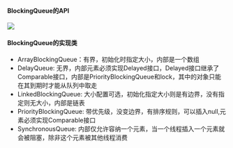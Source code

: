 #### BlockingQueue的API
![](BlockingQueue的API.png)

#### BlockingQueue的实现类

- ArrayBlockingQueue：有界，初始化时指定大小，内部是一个数组
- DelayQueue: 无界，内部元素必须实现Delayed接口，Delayed接口继承了Comparable接口，内部是PriorityBlockingQueue和lock，其中的对象只能在其到期时才能从队列中取走
- LinkedBlockingQueue: 大小配置可选，初始化指定大小则是有边界，没有指定则无大小，内部是链表
- PriorityBlockingQueue: 带优先级，没变边界，有排序规则，可以插入null,元素必须实现Comparable接口
- SynchronousQueue: 内部仅允许容纳一个元素，当一个线程插入一个元素就会被阻塞，除非这个元素被其他线程消费